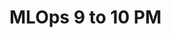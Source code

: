 # MLOps 9 to 10 PM

<!-- - ## Week 1

   1. [Day 1](https://www.facebook.com/iCodeguru/videos/346560441764322)
   2. [Day 2](https://www.facebook.com/iCodeguru/videos/454133547091032)
   3. [Day 3](https://www.facebook.com/iCodeguru/videos/1220286688955428)
   4. [Day 4](https://www.facebook.com/iCodeguru/videos/1605038103674821)
   5. [Day 5](https://www.facebook.com/iCodeguru/videos/2162006950835936) -->

<!-- - ## Week 

   1. [Day 1]()
   2. [Day 2]()
   3. [Day 3]()
   4. [Day 4]()
   5. [Day 5]() -->

<!-- - ## Week 

   1. [Day 1]()
   2. [Day 2]()
   3. [Day 3]()
   4. [Day 4]()
   5. [Day 5]() -->
